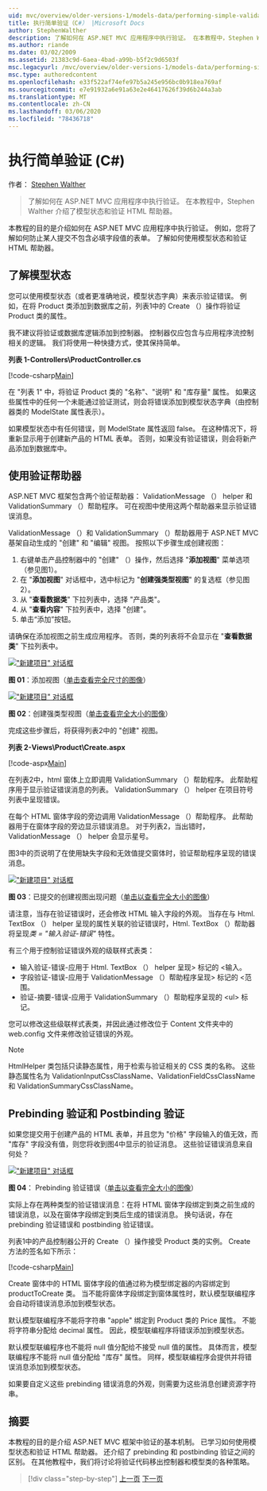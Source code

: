 ```yaml
---
uid: mvc/overview/older-versions-1/models-data/performing-simple-validation-cs
title: 执行简单验证（C#） |Microsoft Docs
author: StephenWalther
description: 了解如何在 ASP.NET MVC 应用程序中执行验证。 在本教程中，Stephen Walther 介绍了模型状态和验证 HTML 帮助器 。
ms.author: riande
ms.date: 03/02/2009
ms.assetid: 21383c9d-6aea-4bad-a99b-b5f2c9d6503f
msc.legacyurl: /mvc/overview/older-versions-1/models-data/performing-simple-validation-cs
msc.type: authoredcontent
ms.openlocfilehash: e33f522af74efe97b5a245e956bc0b918ea769af
ms.sourcegitcommit: e7e91932a6e91a63e2e46417626f39d6b244a3ab
ms.translationtype: MT
ms.contentlocale: zh-CN
ms.lasthandoff: 03/06/2020
ms.locfileid: "78436718"
---
```

# <a name="performing-simple-validation-c"></a>执行简单验证 (C#)

作者： [Stephen Walther](https://github.com/StephenWalther)

> 了解如何在 ASP.NET MVC 应用程序中执行验证。 在本教程中，Stephen Walther 介绍了模型状态和验证 HTML 帮助器。

本教程的目的是介绍如何在 ASP.NET MVC 应用程序中执行验证。 例如，您将了解如何防止某人提交不包含必填字段值的表单。 了解如何使用模型状态和验证 HTML 帮助器。

## <a name="understanding-model-state"></a>了解模型状态

您可以使用模型状态（或者更准确地说，模型状态字典）来表示验证错误。 例如，在将 Product 类添加到数据库之前，列表1中的 Create （）操作将验证 Product 类的属性。

我不建议将验证或数据库逻辑添加到控制器。 控制器仅应包含与应用程序流控制相关的逻辑。 我们将使用一种快捷方式，使其保持简单。

**列表 1-Controllers\ProductController.cs**

[!code-csharp[Main](performing-simple-validation-cs/samples/sample1.cs)]

在 "列表 1" 中，将验证 Product 类的 "名称"、"说明" 和 "库存量" 属性。 如果这些属性中的任何一个未能通过验证测试，则会将错误添加到模型状态字典（由控制器类的 ModelState 属性表示）。

如果模型状态中有任何错误，则 ModelState 属性返回 false。 在这种情况下，将重新显示用于创建新产品的 HTML 表单。 否则，如果没有验证错误，则会将新产品添加到数据库中。

## <a name="using-the-validation-helpers"></a>使用验证帮助器

ASP.NET MVC 框架包含两个验证帮助器： ValidationMessage （） helper 和 ValidationSummary （）帮助程序。 可在视图中使用这两个帮助器来显示验证错误消息。

ValidationMessage （）和 ValidationSummary （）帮助器用于 ASP.NET MVC 基架自动生成的 "创建" 和 "编辑" 视图。 按照以下步骤生成创建视图：

1. 右键单击产品控制器中的 "创建" （）操作，然后选择 "**添加视图**" 菜单选项（参见图1）。
2. 在 "**添加视图**" 对话框中，选中标记为 "**创建强类型视图**" 的复选框（参见图2）。
3. 从 "**查看数据类**" 下拉列表中，选择 "产品类"。
4. 从 "**查看内容**" 下拉列表中，选择 "创建"。
5. 单击“添加”按钮。

请确保在添加视图之前生成应用程序。 否则，类的列表将不会显示在 "**查看数据类**" 下拉列表中。

[!["新建项目" 对话框](performing-simple-validation-cs/_static/image1.jpg)](performing-simple-validation-cs/_static/image1.png)

**图 01**：添加视图（[单击查看完全尺寸的图像](performing-simple-validation-cs/_static/image2.png)）

[!["新建项目" 对话框](performing-simple-validation-cs/_static/image2.jpg)](performing-simple-validation-cs/_static/image3.png)

**图 02**：创建强类型视图（[单击查看完全大小的图像](performing-simple-validation-cs/_static/image4.png)）

完成这些步骤后，将获得列表2中的 "创建" 视图。

**列表 2-Views\Product\Create.aspx**

[!code-aspx[Main](performing-simple-validation-cs/samples/sample2.aspx)]

在列表2中，html 窗体上立即调用 ValidationSummary （）帮助程序。 此帮助程序用于显示验证错误消息的列表。 ValidationSummary （） helper 在项目符号列表中呈现错误。

在每个 HTML 窗体字段的旁边调用 ValidationMessage （）帮助程序。 此帮助器用于在窗体字段的旁边显示错误消息。 对于列表2，当出错时，ValidationMessage （） helper 会显示星号。

图3中的页说明了在使用缺失字段和无效值提交窗体时，验证帮助程序呈现的错误消息。

[!["新建项目" 对话框](performing-simple-validation-cs/_static/image3.jpg)](performing-simple-validation-cs/_static/image5.png)

**图 03**：已提交的创建视图出现问题（[单击以查看完全大小的图像](performing-simple-validation-cs/_static/image6.png)）

请注意，当存在验证错误时，还会修改 HTML 输入字段的外观。 当存在与 Html. TextBox （） helper 呈现的属性关联的验证错误时，Html. TextBox （）帮助器将呈现*类 = "输入验证-错误"* 特性。

有三个用于控制验证错误外观的级联样式表类：

- 输入验证-错误-应用于 Html. TextBox （） helper 呈现&gt; 标记的 &lt;输入。
- 字段验证-错误-应用于 ValidationMessage （）帮助程序呈现&gt; 标记的 &lt;范围。
- 验证-摘要-错误-应用于 ValidationSummary （）帮助程序呈现的 &lt;ul&gt; 标记。

您可以修改这些级联样式表类，并因此通过修改位于 Content 文件夹中的 web.config 文件来修改验证错误的外观。

> [!NOTE] 
> 
> HtmlHelper 类包括只读静态属性，用于检索与验证相关的 CSS 类的名称。 这些静态属性名为 ValidationInputCssClassName、ValidationFieldCssClassName 和 ValidationSummaryCssClassName。

## <a name="prebinding-validation-and-postbinding-validation"></a>Prebinding 验证和 Postbinding 验证

如果您提交用于创建产品的 HTML 表单，并且您为 "价格" 字段输入的值无效，而 "库存" 字段没有值，则您将收到图4中显示的验证消息。 这些验证错误消息来自何处？

[!["新建项目" 对话框](performing-simple-validation-cs/_static/image4.jpg)](performing-simple-validation-cs/_static/image7.png)

**图 04**： Prebinding 验证错误（[单击以查看完全大小的图像](performing-simple-validation-cs/_static/image8.png)）

实际上存在两种类型的验证错误消息：在将 HTML 窗体字段绑定到类之前生成的错误消息，以及在窗体字段绑定到类后生成的错误消息。 换句话说，存在 prebinding 验证错误和 postbinding 验证错误。

列表1中的产品控制器公开的 Create （）操作接受 Product 类的实例。 Create 方法的签名如下所示：

[!code-csharp[Main](performing-simple-validation-cs/samples/sample3.cs)]

Create 窗体中的 HTML 窗体字段的值通过称为模型绑定器的内容绑定到 productToCreate 类。 当不能将窗体字段绑定到窗体属性时，默认模型联编程序会自动将错误消息添加到模型状态。

默认模型联编程序不能将字符串 "apple" 绑定到 Product 类的 Price 属性。 不能将字符串分配给 decimal 属性。 因此，模型联编程序将错误添加到模型状态。

默认模型联编程序也不能将 null 值分配给不接受 null 值的属性。 具体而言，模型联编程序不能将 null 值分配给 "库存" 属性。 同样，模型联编程序会提供并将错误消息添加到模型状态。

如果要自定义这些 prebinding 错误消息的外观，则需要为这些消息创建资源字符串。

## <a name="summary"></a>摘要

本教程的目的是介绍 ASP.NET MVC 框架中验证的基本机制。 已学习如何使用模型状态和验证 HTML 帮助器。 还介绍了 prebinding 和 postbinding 验证之间的区别。 在其他教程中，我们将讨论将验证代码移出控制器和模型类的各种策略。

> [!div class="step-by-step"]
> [上一页](displaying-a-table-of-database-data-cs.md)
> [下一页](validating-with-the-idataerrorinfo-interface-cs.md)
